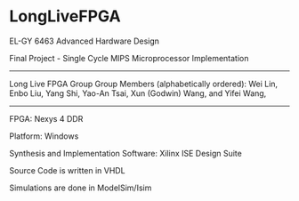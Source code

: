 # LongLiveFPGA
EL-GY 6463 Advanced Hardware Design

Final Project - Single Cycle MIPS Microprocessor Implementation

*****************************************************************************
Long Live FPGA Group
Group Members (alphabetically ordered): 
Wei Lin, Enbo Liu, Yang Shi, Yao-An Tsai, Xun (Godwin) Wang, and Yifei Wang,
*****************************************************************************

FPGA: Nexys 4 DDR

Platform: Windows 

Synthesis and Implementation Software: Xilinx ISE Design Suite

Source Code is written in VHDL

Simulations are done in ModelSim/Isim


